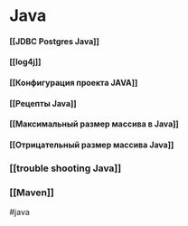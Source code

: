 # Java


#### [[JDBC Postgres Java]]

#### [[log4j]]

#### [[Конфигурация проекта JAVA]]
#### [[Рецепты Java]]
#### [[Максимальный размер массива в Java]]
#### [[Отрицательный размер массива Java]]
### [[trouble shooting Java]]

### [[Maven]]


#java